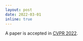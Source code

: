 ```yaml
---
layout: post
date: 2022-03-01
inline: true
---
```


A paper is accepted in [CVPR 2022](https://cvpr2022.thecvf.com).